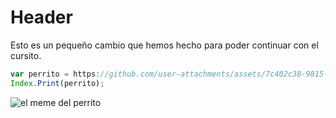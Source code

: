 # Header

Esto es un pequeño cambio que hemos hecho para poder continuar con el cursito.

``` javascript
var perrito = https://github.com/user-attachments/assets/7c402c38-9815-40d4-bb6a-647d17498736
Index.Print(perrito);
```

![el meme del perrito](https://github.com/user-attachments/assets/7c402c38-9815-40d4-bb6a-647d17498736)
